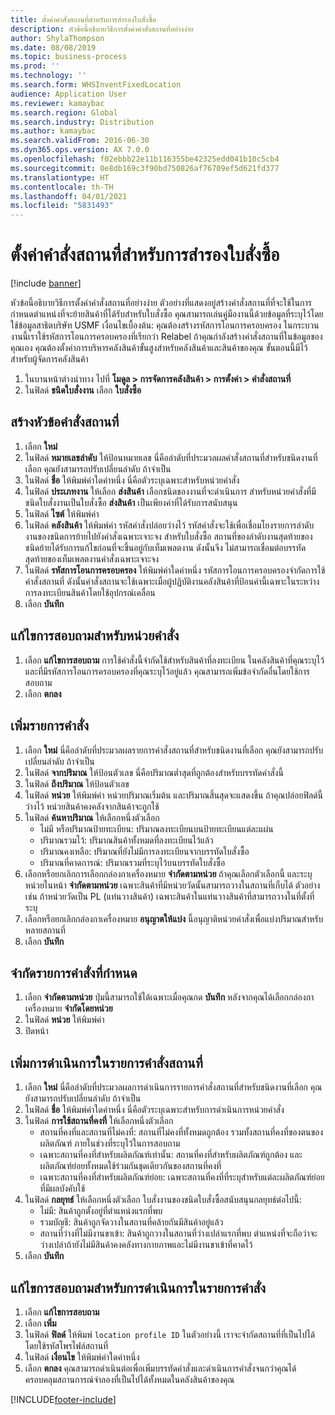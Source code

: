 ```yaml
---
title: ตั้งค่าคำสั่งสถานที่สำหรับการสำรองใบสั่งซื้อ
description: หัวข้อนี้อธิบายวิธีการตั้งค่าคำสั่งสถานที่อย่างง่าย
author: ShylaThompson
ms.date: 08/08/2019
ms.topic: business-process
ms.prod: ''
ms.technology: ''
ms.search.form: WHSInventFixedLocation
audience: Application User
ms.reviewer: kamaybac
ms.search.region: Global
ms.search.industry: Distribution
ms.author: kamaybac
ms.search.validFrom: 2016-06-30
ms.dyn365.ops.version: AX 7.0.0
ms.openlocfilehash: f02ebbb22e11b116355be42325edd041b10c5cb4
ms.sourcegitcommit: 0e8db169c3f90bd750826af76709ef5d621fd377
ms.translationtype: HT
ms.contentlocale: th-TH
ms.lasthandoff: 04/01/2021
ms.locfileid: "5831493"
---
```

# <a name="set-up-a-location-directive-for-purchase-order-put-away"></a>ตั้งค่าคำสั่งสถานที่สำหรับการสำรองใบสั่งซื้อ

[!include [banner](../../includes/banner.md)]

หัวข้อนี้อธิบายวิธีการตั้งค่าคำสั่งสถานที่อย่างง่าย ตัวอย่างที่แสดงอยู่สร้างคำสั่งสถานที่ที่จะใช้ในการกำหนดตำแหน่งที่จะย้ายสินค้าที่ได้รับสำหรับใบสั่งซื้อ คุณสามารถเล่นคู่มืองานนี้ด้วยข้อมูลที่ระบุไว้โดยใช้ข้อมูลสาธิตบริษัท USMF เงื่อนไขเบื้องต้น: คุณต้องสร้างรหัสการโอนการครอบครอง ในกระบวนงานนี้เราใช้รหัสการโอนการครอบครองที่เรียกว่า Relabel ถ้าคุณกำลังสร้างคำสั่งสถานที่ในข้อมูลของคุณเอง คุณต้องตั้งค่าการบริหารคลังสินค้าขั้นสูงสำหรับคลังสินค้าและสินค้าของคุณ ขั้นตอนนี้มีไว้สำหรับผู้จัดการคลังสินค้า

1. ในบานหน้าต่างนำทาง ไปที่ **โมดูล > การจัดการคลังสินค้า > การตั้งค่า > คำสั่งสถานที่**
2. ในฟิลด์ **ชนิดใบสั่งงาน** เลือก **ใบสั่งซื้อ**

## <a name="create-a-location-directive-header"></a>สร้างหัวข้อคำสั่งสถานที่
1. เลือก **ใหม่**
2. ในฟิลด์ **หมายเลขลำดับ** ให้ป้อนหมายเลข นี่คือลำดับที่ประมวลผลคำสั่งสถานที่สำหรับชนิดงานที่เลือก  คุณยังสามารถปรับเปลี่ยนลำดับ ถ้าจำเป็น  
3. ในฟิลด์ **ชื่อ** ให้พิมพ์ค่าใดค่าหนึ่ง นี่คือตัวระบุเฉพาะสำหรับหน่วยคำสั่ง  
4. ในฟิลด์ **ประเภทงาน** ให้เลือก **ส่งสินค้า** เลือกชนิดของงานที่จะดำเนินการ  สำหรับหน่วยคำสั่งที่มีชนิดใบสั่งงานเป็นใบสั่งซื้อ **ส่งสินค้า** เป็นเพียงค่าที่ได้รับการสนับสนุน  
5. ในฟิลด์ **ไซต์** ให้พิมพ์ค่า
6. ในฟิลด์ **คลังสินค้า** ให้พิมพ์ค่า รหัสคำสั่งปล่อยว่างไว้   รหัสคำสั่งจะใช้เพื่อเชื่อมโยงรายการลำดับงานของชนิดการย้ายไปยังคำสั่งเฉพาะเจาะจง  สำหรับใบสั่งซื้อ สถานที่ของลำดับงานสุดท้ายของชนิดย้ายได้รับการแก้ไขก่อนที่จะขึ้นอยู่กับเท็มเพลตงาน ดังนั้นจึง ไม่สามารถเชื่อมต่อบรรทัดสุดท้ายของเท็มเพลตงานคำสั่งเฉพาะเจาะจง   
7. ในฟิลด์ **รหัสการโอนการครอบครอง** ให้พิมพ์ค่าใดค่าหนึ่ง รหัสการโอนการครอบครองจำกัดการใช้คำสั่งสถานที่ ดังนั้นคำสั่งสถานจะใช้เฉพาะเมื่อผู้ปฏิบัติงานคลังสินค้าที่ป้อนค่านี้เฉพาะในระหว่างการลงทะเบียนสินค้าโดยใช้อุปกรณ์เคลื่อน  
8. เลือก **บันทึก**

## <a name="edit-the-query-for-directive"></a>แก้ไขการสอบถามสำหรับหน่วยคำสั่ง
1. เลือก **แก้ไขการสอบถาม** การใช้คำสั่งนี้จำกัดใช้สำหรับสินค้าที่ลงทะเบียน ในคลังสินค้าที่คุณระบุไว้ และที่มีรหัสการโอนการครอบครองที่คุณระบุไว้อยู่แล้ว  คุณสามารถเพิ่มข้อจำกัดอื่นโดยใช้การสอบถาม  
2. เลือก **ตกลง**

## <a name="add-directive-lines"></a>เพิ่มรายการคำสั่ง
1. เลือก **ใหม่** นี่คือลำดับที่ประมวลผลรายการคำสั่งสถานที่สำหรับชนิดงานที่เลือก  คุณยังสามารถปรับเปลี่ยนลำดับ ถ้าจำเป็น  
2. ในฟิลด์ **จากปริมาณ** ให้ป้อนตัวเลข นี่คือปริมาณต่ำสุดที่ถูกต้องสำหรับบรรทัดคำสั่งนี้  
3. ในฟิลด์ **ถึงปริมาณ** ให้ป้อนตัวเลข
4. ในฟิลด์ **หน่วย** ให้พิมพ์ค่า หน่วยปริมาณเริ่มต้น และปริมาณสิ้นสุดจะแสดงขึ้น ถ้าคุณปล่อยฟิลด์นี้ว่างไว้ หน่วยสินค้าคงคลังจากสินค้าจะถูกใช้  
5. ในฟิลด์ **ค้นหาปริมาณ** ให้เลือกหนึ่งตัวเลือก
    - ไม่มี หรือปริมาณป้ายทะเบียน: ปริมาณลงทะเบียนบนป้ายทะเบียนแต่ละแผ่น  
    - ปริมาณรวมไว้: ปริมาณสินค้าทั้งหมดที่ลงทะเบียนไว้แล้ว  
    - ปริมาณคงเหลือ: ปริมาณที่ยังไม่มีการลงทะเบียนจากบรรทัดใบสั่งซื้อ  
    - ปริมาณที่คาดการณ์: ปริมาณรวมที่ระบุไว้บนบรรทัดใบสั่งซื้อ  
6. เลือกหรือยกเลิกการเลือกกล่องกาเครื่องหมาย **จำกัดตามหน่วย** ถ้าคุณเลือกตัวเลือกนี้ และระบุหน่วยในหน้า **จำกัดตามหน่วย** เฉพาะสินค้าที่มีหน่วยวัดนั้นสามารถวางในสถานที่เก็บได้ ตัวอย่างเช่น ถ้าหน่วยวัดเป็น PL (แท่นวางสินค้า) เฉพาะสินค้าในแท่นวางสินค้าที่สามารถวางในที่ตั้งที่ระบุ  
7. เลือกหรือยกเลิกกล่องกาเครื่องหมาย **อนุญาตให้แบ่ง** นี้อนุญาติหน่วยคำสั่งเพื่อแบ่งปริมาณสำหรับหลายสถานที่  
8. เลือก **บันทึก**

## <a name="restrict-the-directive-line-to-a-specific-unit"></a>จำกัดรายการคำสั่งที่กำหนด
1. เลือก **จำกัดตามหน่วย** ปุ่มนี้สามารถใช้ได้เฉพาะเมื่อคุณกด **บันทึก** หลังจากคุณได้เลือกกล่องกาเครื่องหมาย **จำกัดโดยหน่วย**  
2. ในฟิลด์ **หน่วย** ให้พิมพ์ค่า
3. ปิดหน้า

## <a name="add-a-location-directive-action-line"></a>เพิ่มการดำเนินการในรายการคำสั่งสถานที่
1. เลือก **ใหม่** นี่คือลำดับที่ประมวลผลการดำเนินการรายการคำสั่งสถานที่สำหรับชนิดงานที่เลือก  คุณยังสามารถปรับเปลี่ยนลำดับ ถ้าจำเป็น  
2. ในฟิลด์ **ชื่อ** ให้พิมพ์ค่าใดค่าหนึ่ง นี่คือตัวระบุเฉพาะสำหรับการดำเนินการหน่วยคำสั่ง  
3. ในฟิลด์ **การใช้สถานที่คงที่** ให้เลือกหนึ่งตัวเลือก
    - สถานที่คงที่และสถานที่ไม่คงที่: สถานที่ไม่คงที่ทั้งหมดถูกต้อง รวมทั้งสถานที่คงที่ของตนของผลิตภัณฑ์ ภายในช่วงที่ระบุไว้ในการสอบถาม  
    - เฉพาะสถานที่คงที่สำหรับผลิตภัณฑ์เท่านั้น: สถานที่คงที่สำหรับผลิตภัณฑ์ถูกต้อง และผลิตภัณฑ์ย่อยทั้งหมดใช้ร่วมกันชุดเดียวกันของสถานที่คงที่  
    - เฉพาะสถานที่คงที่สำหรับผลิตภัณฑ์ย่อย: เฉพาะสถานที่คงที่ที่ระบุสำหรับแต่ละผลิตภัณฑ์ย่อยที่มีผลบังคับใช้  
4. ในฟิลด์ **กลยุทธ์** ให้เลือกหนึ่งตัวเลือก ใบสั่งงานของชนิดใบสั่งซื้อสนับสนุนกลยุทธ์ต่อไปนี้: 
    - ไม่มี: สินค้าถูกตั้งอยู่ที่ตำแหน่งแรกที่พบ  
    - รวมบัญชี: สินค้าถูกจัดวางในสถานที่คล้ายกันมีสินค้าอยู่แล้ว  
    - สถานที่ว่างที่ไม่มีงานขาเข้า: สินค้าถูกวางในสถานที่ว่างเปล่าแรกที่พบ ตำแหน่งที่จะถือว่าจะว่างเปล่าถ้ายังไม่มีสินค้าคงคลังทางกายภาพและไม่มีงานขาเข้าที่คาดไว้  
5. เลือก **บันทึก**

## <a name="edit-the-query-for-directive-action-line"></a>แก้ไขการสอบถามสำหรับการดำเนินการในรายการคำสั่ง
1. เลือก **แก้ไขการสอบถาม**
2. เลือก **เพิ่ม**
3. ในฟิลด์ **ฟิลด์** ให้พิมพ์ `location profile ID` ในตัวอย่างนี้ เราจะจำกัดสถานที่ที่เป็นไปได้โดยใช้รหัสโพรไฟล์สถานที่  
4. ในฟิลด์ **เงื่อนไข** ให้พิมพ์ค่าใดค่าหนึ่ง
5. เลือก **ตกลง** คุณสามารถดำเนินต่อเพื่อเพิ่มบรรทัดคำสั่งและดำเนินการคำสั่งจนกว่าคุณได้ครอบคลุมสถานการณ์จำลองที่เป็นไปได้ทั้งหมดในคลังสินค้าของคุณ  



[!INCLUDE[footer-include](../../../includes/footer-banner.md)]